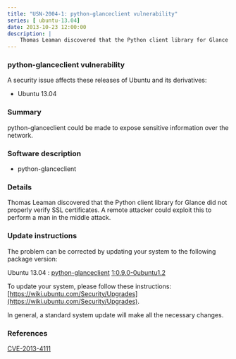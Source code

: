 ```yaml
---
title: "USN-2004-1: python-glanceclient vulnerability"
series: [ ubuntu-13.04]
date: 2013-10-23 12:00:00
description: |
    Thomas Leaman discovered that the Python client library for Glance did not properly verify SSL certificates. A remote attacker could exploit this to perform a man in the middle attack. 
--- 
```

 
 


### python-glanceclient vulnerability

A security issue affects these releases of Ubuntu and its derivatives:

* Ubuntu 13.04

### Summary

python-glanceclient could be made to expose sensitive information over the network.

### Software description

* python-glanceclient 

### Details

Thomas Leaman discovered that the Python client library for Glance did not properly verify SSL certificates. A remote attacker could exploit this to perform a man in the middle attack. 

### Update instructions

The problem can be corrected by updating your system to the following package version:

Ubuntu 13.04
 : [python-glanceclient](https://launchpad.net/ubuntu/+source/python-glanceclient) <span> [1:0.9.0-0ubuntu1.2](https://launchpad.net/ubuntu/+source/python-glanceclient/1:0.9.0-0ubuntu1.2) </span> 

To update your system, please follow these instructions: [https://wiki.ubuntu.com/Security/Upgrades](https://wiki.ubuntu.com/Security/Upgrades).

In general, a standard system update will make all the necessary changes. 

### References

 
 [CVE-2013-4111](http://people.ubuntu.com/~ubuntu-security/cve/CVE-2013-4111)
 

